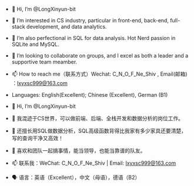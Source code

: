 - 👋 Hi, I’m @LongXinyun-bit
- 👀 I’m interested in CS industry, particular in front-end, back-end, full-stack development, and data analytics.
- 🌱 I’m also perfectional in SQL for data analysis. Hot Nerd passion in SQLite and MySQL.
- 💞️ I’m looking to collaborate on groups, and I excel as both a leader and a supportive team meamber.
- 📫 How to reach me（联系方式）Wechat: C_N_O_F_Ne_Shiv  ,  Email(邮箱) ：lxyxsc999@163.com  
- Languages: English(Excellent); Chinese (Excellent), German (B1)

- 👋 Hi, I’m @LongXinyun-bit
- 👀 我混迹于CS世界，可以做前端、后端、全栈开发和数据分析的岗位工作。
- 🌱 还擅长用SQL做数据分析，SQL高级函数背得比我家有多少家具还要清楚，写的查询干净又高效！
- 💞️ 喜欢和团队一起搞事情，能当领导，也能当靠谱的队友。
- 📫 联系我：WeChat: C_N_O_F_Ne_Shiv | Email: lxyxsc999@163.com
- 🗣️ 语言：英语（Excellent），中文（母语），德语（B2）
